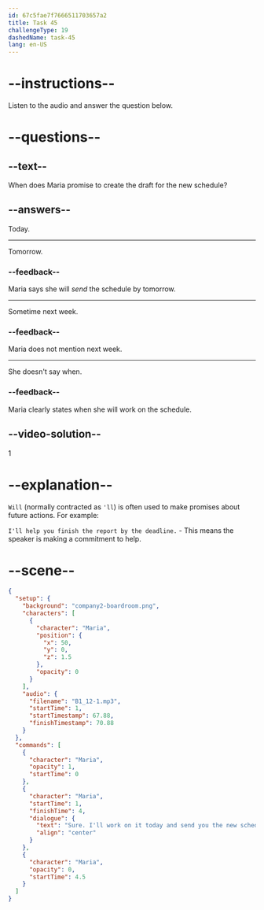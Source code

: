 ```yaml
---
id: 67c5fae7f7666511703657a2
title: Task 45
challengeType: 19
dashedName: task-45
lang: en-US
---
```


<!-- (Audio) Maria: Sure. I'll work on it today and send you the new schedule by tomorrow. -->

# --instructions--

Listen to the audio and answer the question below.

# --questions--

## --text--

When does Maria promise to create the draft for the new schedule?  

## --answers--

Today.  

---

Tomorrow.  

### --feedback--

Maria says she will *send* the schedule by tomorrow.

---

Sometime next week.  

### --feedback--

Maria does not mention next week.  

---

She doesn't say when.  

### --feedback--

Maria clearly states when she will work on the schedule.  

## --video-solution--

1  

# --explanation--

`Will` (normally contracted as `'ll`) is often used to make promises about future actions. For example:

`I'll help you finish the report by the deadline.` - This means the speaker is making a commitment to help.  

# --scene--

```json
{
  "setup": {
    "background": "company2-boardroom.png",
    "characters": [
      {
        "character": "Maria",
        "position": {
          "x": 50,
          "y": 0,
          "z": 1.5
        },
        "opacity": 0
      }
    ],
    "audio": {
      "filename": "B1_12-1.mp3",
      "startTime": 1,
      "startTimestamp": 67.88,
      "finishTimestamp": 70.88
    }
  },
  "commands": [
    {
      "character": "Maria",
      "opacity": 1,
      "startTime": 0
    },
    {
      "character": "Maria",
      "startTime": 1,
      "finishTime": 4,
      "dialogue": {
        "text": "Sure. I'll work on it today and send you the new schedule by tomorrow.",
        "align": "center"
      }
    },
    {
      "character": "Maria",
      "opacity": 0,
      "startTime": 4.5
    }
  ]
}
```

